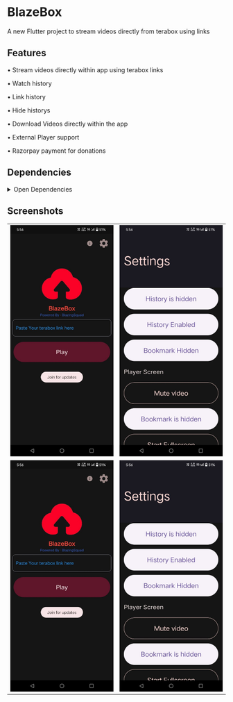 # BlazeBox

A new Flutter project to stream videos directly from terabox using links

## Features

• Stream videos directly within app using terabox links

• Watch history

• Link history 

• Hide historys

• Download Videos directly within the app

• External Player support

• Razorpay payment for donations 

## Dependencies 

<details>
  <summary>Open Dependencies</summary>
  <kbd>video_player : ^2.8.3</kbd>
  <kbd>flick_video_player : ^0.7.0</kbd>
  <kbd>get : ^4.6.6</kbd>
  <kbd>url_launcher : ^6.2.5</kbd>
  <kbd>dio: ^5.4.2+1</kbd>
  <kbd>flutter_downloader: ^1.11.6</kbd>
  <kbd>path_provider : ^2.1.2</kbd>
  <kbd>loading_animation_widget: ^1.2.1</kbd>
  <kbd>quickalert : ^1.1.0</kbd>
  <kbd>hive : ^2.2.3</kbd>
  <kbd>hive_flutter : ^1.1.0</kbd>
  <kbd>permission_handler: ^11.3.1</kbd>
  <kbd>fast_cached_network_image: ^1.2.9</kbd>
  <kbd>share_plus : ^6.3.4</kbd>
  <kbd>receive_sharing_intent_plus : ^1.0.1</kbd>
</details>

## Screenshots

<table>
  <tr>
    <td width = 50%>
      <img src="https://raw.githubusercontent.com/Santo-Philip/blazebox/main/assets/IMG_20240729_233059_284.jpg">
    </td>
    <td width = 50%>
      <img src="https://raw.githubusercontent.com/Santo-Philip/blazebox/main/assets/IMG_20240729_233110_148.jpg">
    </td>
  </tr>
  <tr>
    <td width = 50%>
      <img src="https://raw.githubusercontent.com/Santo-Philip/blazebox/main/assets/IMG_20240729_233059_284.jpg">
    </td>
    <td width = 50%>
      <img src="https://raw.githubusercontent.com/Santo-Philip/blazebox/main/assets/IMG_20240729_233110_148.jpg">
    </td>
  </tr>
</table>

  
